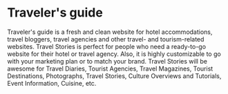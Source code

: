 
# Traveler's guide
Traveler's guide is a fresh and clean website for hotel accommodations, travel bloggers, travel agencies and other travel- and tourism-related websites. Travel Stories is perfect for people who need a ready-to-go website for their hotel or travel agency. Also, it is highly customizable to go with your marketing plan or to match your brand. Travel Stories will be awesome for Travel Diaries, Tourist Agencies, Travel Magazines, Tourist Destinations, Photographs, Travel Stories, Culture Overviews and Tutorials, Event Information, Cuisine, etc.

